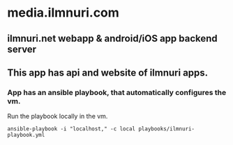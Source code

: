 # media.ilmnuri.com

## ilmnuri.net webapp & android/iOS app backend server

## This app has api and website of ilmnuri apps. 

### App has an ansible playbook, that automatically configures the vm.

Run the playbook locally in the vm.

```ansible-playbook -i "localhost," -c local playbooks/ilmnuri-playbook.yml```
